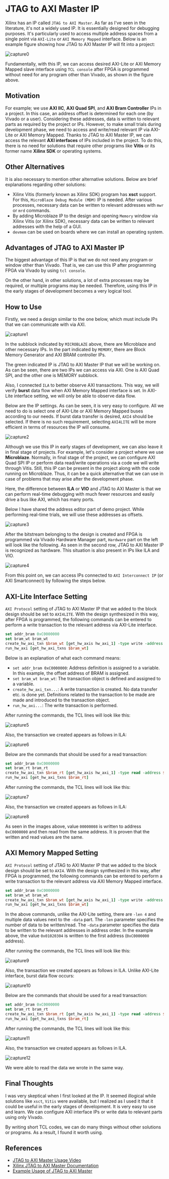 # JTAG to AXI Master IP

Xilinx has an IP called `JTAG to AXI Master`. As far as I've seen in the literature, it's not a widely used IP. It is essentially designed for debugging purposes. It's particularly used to access multiple address spaces from a single point via `AXI-Lite` or `AXI Memory Mapped` interface. Below is an example figure showing how JTAG to AXI Master IP will fit into a project:

![capture0](assets/figure1.drawio.png)

Fundamentally, with this IP, we can access desired AXI-Lite or AXI Memory Mapped slave interface using `TCL console` after FPGA is programmed without need for any program other than Vivado, as shown in the figure above.

## Motivation

For example; we use **AXI IIC**, **AXI Quad SPI**, and **AXI Bram Controller** IPs in a project. In this case, an address offset is determined for each one (by Vivado or a user). Considering these addresses, data is written to relevant parts as required by the project or IPs. However, to make small trials during development phase, we need to access and write/read relevant IP via AXI-Lite or AXI Memory Mapped. Thanks to JTAG to AXI Master IP, we can access the relevant **AXI interfaces** of IPs included in the project. To do this, there is no need for solutions that require other programs like **Vitis** or its former name **Xilinx SDK** or operating systems.

## Other Alternatives

It is also necessary to mention other alternative solutions. Below are brief explanations regarding other solutions:

- Xilinx Vitis (formerly known as Xilinx SDK) program has **xsct** support. For this, `MicroBlaze Debug Module (MDM)` IP is needed. After various processes, necessary data can be written to relevant addresses with `mwr` or `mrd` commands.
- By adding Microblaze IP to the design and opening `Memory` window via Xilinx Vitis (or Xilinx SDK), necessary data can be written to relevant addresses with the help of a GUI.
- `devmem` can be used on boards where we can install an operating system.

## Advantages of JTAG to AXI Master IP

The biggest advantage of this IP is that we do not need any program or window other than Vivado. That is, we can use this IP after programming FPGA via Vivado by using `tcl console`.

On the other hand, in other solutions, a lot of extra processes may be required, or multiple programs may be needed. Therefore, using this IP in the early stages of development becomes a very logical tool.

## How to Use

Firstly, we need a design similar to the one below, which must include IPs that we can communicate with via AXI.

![capture1](assets/Capture1.png)

In the subblock indicated by `MICROBLAZE` above, there are Microblaze and other necessary IPs. In the part indicated by `MEMORY`, there are Block Memory Generator and AXI BRAM controller IPs.

The green indicated IP is JTAG to AXI Master IP that we will be working on. As can be seen, there are two IPs we can access via AXI. One is AXI Quad SPI, and the other one is MEMORY subblock.

Also, I connected `ILA` to better observe AXI transactions. This way, we will verify **burst** data flow when AXI Memory Mapped interface is set. In AXI-Lite interface setting, we will only be able to observe data flow.

Below are the IP settings. As can be seen, it is very easy to configure. All we need to do is select one of AXI-Lite or AXI Memory Mapped buses according to our needs. If burst data transfer is desired, `AXI4` should be selected. If there is no such requirement, selecting `AXI4LITE` will be more efficient in terms of resources the IP will consume.

![capture2](assets/Capture2.png)

Although we use this IP in early stages of development, we can also leave it in final stage of projects. For example, let's consider a project where we use **Microblaze**. Normally, in final stage of the project, we can configure AXI Quad SPI IP or perform data read/write operations via a code we will write through Vitis. Still, this IP can be present in the project along with the code running on Microblaze. Thus, it can be a quick alternative that we can use in case of problems that may arise after the development phase.

Here, the difference between **ILA** or **VIO** and JTAG to AXI Master is that we can perform real-time debugging with much fewer resources and easily drive a bus like AXI, which has many ports.

Below I have shared the address editor part of demo project. While performing real-time trials, we will use these addresses as offsets.

![capture3](assets/Capture3.png)

After the bitstream belonging to the design is created and FPGA is programmed via Vivado Hardware Manager part, `Hardware` part on the left will look like the following. As seen in the second row, JTAG to AXI Master IP is recognized as hardware. This situation is also present in IPs like ILA and VIO.

![capture4](assets/Capture4.png)

From this point on, we can access IPs connected to `AXI Interconnect IP` (or AXI Smartconnect) by following the steps below.

## AXI-Lite Interface Setting

`AXI Protocol` setting of JTAG to AXI Master IP that we added to the block design should be set to `AXI4LITE`. With the design synthesized in this way, after FPGA is programmed, the following commands can be entered to perform a write transaction to the relevant address via AXI-Lite interface.

```tcl
set addr_bram 0xC0000000
set bram_wt bram_wt
create_hw_axi_txn $bram_wt [get_hw_axis hw_axi_1] -type write -address $addr_bram -data {0x00000008} -force
run_hw_axi [get_hw_axi_txns $bram_wt]
```

Below is an explanation of what each command means:

- `set addr_bram 0xC0000000`: Address definition is assigned to a variable. In this example, the offset address of BRAM is assigned.
- `set bram_wt bram_wt`: The transaction object is defined and assigned to a variable.
- `create_hw_axi_txn...`: A write transaction is created. No data transfer etc. is done yet. Definitions related to the transaction to be made are made and introduced to the transaction object.
- `run_hw_axi...`: The write transaction is performed.

After running the commands, the TCL lines will look like this:

![capture5](assets/Capture5.png)

Also, the transaction we created appears as follows in ILA:

![capture6](assets/Capture6.png)

Below are the commands that should be used for a read transaction:

```tcl
set addr_bram 0xC0000000
set bram_rt bram_rt
create_hw_axi_txn $bram_rt [get_hw_axis hw_axi_1] -type read -address $addr_bram -force
run_hw_axi [get_hw_axi_txns $bram_rt]
```

After running the commands, the TCL lines will look like this:

![capture7](assets/Capture7.png)

Also, the transaction we created appears as follows in ILA:

![capture8](assets/Capture8.png)

As seen in the images above, value `00000008` is written to address `0xC0000000` and then read from the same address. It is proven that the written and read values are the same.

## AXI Memory Mapped Setting

`AXI Protocol` setting of JTAG to AXI Master IP that we added to the block design should be set to `AXI4`. With the design synthesized in this way, after FPGA is programmed, the following commands can be entered to perform a write transaction to the relevant address via AXI Memory Mapped interface.

```tcl
set addr_bram 0xC0000000
set bram_wt bram_wt
create_hw_axi_txn $bram_wt [get_hw_axis hw_axi_1] -type write -address $addr_bram -data {0x01020304 0x05060708 090a0b0c 0d0e0f10} -len 4 -force
run_hw_axi [get_hw_axi_txns $bram_wt]
```

In the above commands, unlike the AXI-Lite setting, there are `-len 4` and multiple data values next to the `-data` part. The `-len` parameter specifies the number of data to be written/read. The `-data` parameter specifies the data to be written to the relevant addresses in address order. In the example above, the value `0x01020304` is written to the first address (`0xC0000000` address).

After running the commands, the TCL lines will look like this:

![capture9](assets/Capture9.png)

Also, the transaction we created appears as follows in ILA. Unlike AXI-Lite interface, burst data flow occurs:

![capture10](assets/Capture10.png)

Below are the commands that should be used for a read transaction:

```tcl
set addr_bram 0xC0000000
set bram_rt bram_rt
create_hw_axi_txn $bram_rt [get_hw_axis hw_axi_1] -type read -address $addr_bram -len 4 -force
run_hw_axi [get_hw_axi_txns $bram_rt]
```

After running the commands, the TCL lines will look like this:

![capture11](assets/Capture11.png)

Also, the transaction we created appears as follows in ILA.

![capture12](assets/Capture12.png)

We were able to read the data we wrote in the same way.

## Final Thoughts

I was very skeptical when I first looked at the IP. It seemed illogical while solutions like `xsct`, `Vitis` were available, but I realized as I used it that it could be useful in the early stages of development. It is very easy to use and learn. We can configure AXI interface IPs or write data to relevant parts using only Vivado.

By writing short TCL codes, we can do many things without other solutions or programs. As a result, I found it worth using.

## References

- [JTAG to AXI Master Usage Video](https://www.xilinx.com/video/software/jtag-to-axi-master-core.html)
- [Xilinx JTAG to AXI Master Documentation](https://docs.amd.com/v/u/en-US/pg174-jtag-axi)
- [Example Usage of JTAG to AXI Master](https://xilinx-wiki.atlassian.net/wiki/spaces/A/pages/64488613/Using+the+JTAG+to+AXI+to+test+Peripherals+in+Zynq+Ultrascale)
